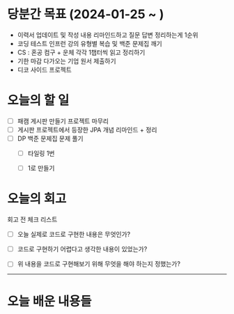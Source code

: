 
# 당분간 목표 (2024-01-25 ~ )

- 이력서 업데이트 및 작성 내용 리마인드하고 질문 답변 정리하는게 1순위
- 코딩 테스트 인프런 강의 유형별 복습 및 백준 문제집 깨기
- CS : 혼공 컴구 + 운체 각각 1챕터씩 읽고 정리하기
- 기한 마감 다가오는 기업 원서 제출하기
- 디코 사이드 프로젝트


# 오늘의 할 일

- [ ] 패캠 게시판 만들기 프로젝트 마무리
- [ ] 게시판 프로젝트에서 등장한 JPA 개념 리마인드 + 정리
- [ ] DP 백준 문제집 문제 풀기
	- [ ] 타일링 1번
	- [ ] 1로 만들기


# 오늘의 회고

회고 전 체크 리스트
- [ ] 오늘 실제로 코드로 구현한 내용은 무엇인가?
- [ ] 코드로 구현하기 어렵다고 생각한 내용이 있었는가?
- [ ] 위 내용을 코드로 구현해보기 위해 무엇을 해야 하는지 정했는가?




---
# 오늘 배운 내용들

